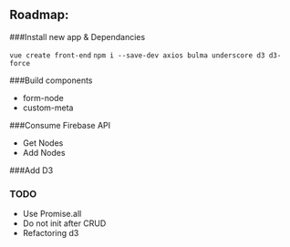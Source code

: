 ## Roadmap:

###Install new app & Dependancies

`vue create front-end`
`npm i --save-dev axios bulma underscore d3 d3-force`

###Build components

- form-node
- custom-meta

###Consume Firebase API

- Get Nodes
- Add Nodes

###Add D3

### TODO

- Use Promise.all
- Do not init after CRUD
- Refactoring d3
